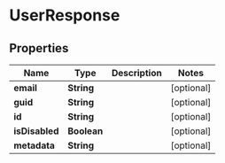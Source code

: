 

# UserResponse


## Properties

| Name | Type | Description | Notes |
|------------ | ------------- | ------------- | -------------|
|**email** | **String** |  |  [optional] |
|**guid** | **String** |  |  [optional] |
|**id** | **String** |  |  [optional] |
|**isDisabled** | **Boolean** |  |  [optional] |
|**metadata** | **String** |  |  [optional] |



